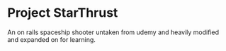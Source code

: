# Project StarThrust
 An on rails spaceship shooter untaken from udemy and heavily modified and expanded on for learning.
